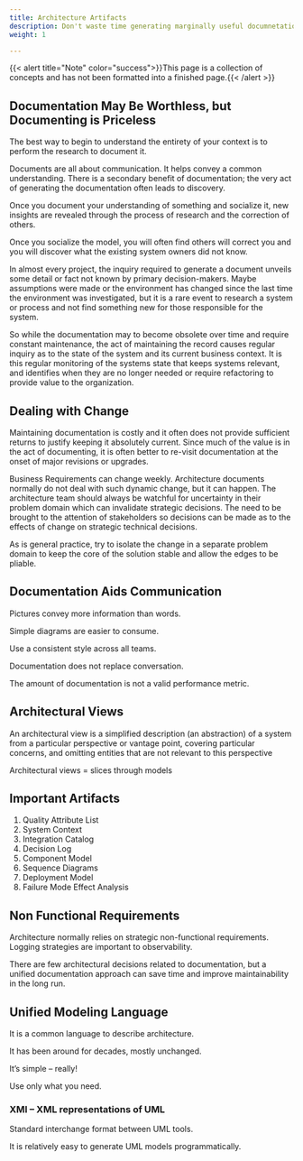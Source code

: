 ```yaml
---
title: Architecture Artifacts
description: Don't waste time generating marginally useful documnetation. Focus on documentation that is the most valuable and contributes to the success of your projects.
weight: 1

---
```

{{< alert title="Note" color="success">}}This page is a collection of concepts and has not been formatted into a finished page.{{< /alert >}}

## Documentation May Be Worthless, but Documenting is Priceless

The best way to begin to understand the entirety of your context is to perform the research to document it. 

Documents are all about communication. It helps convey a common understanding. There is a secondary benefit of documentation; the very act of generating the documentation often leads to discovery.

Once you document your understanding of something and socialize it, new insights are revealed through the process of research and the correction of others.

Once you socialize the model, you will often find others will correct you and you will discover what the existing system owners did not know.

In almost every project, the inquiry required to generate a document unveils some detail or fact not known by primary decision-makers. Maybe assumptions were made or the environment has changed since the last time the environment was investigated, but it is a rare event to research a system or process and not find something new for those responsible for the system.

So while the documentation may to become obsolete over time and require constant maintenance, the act of maintaining the record causes regular inquiry as to the state of the system and its current business context. It is this regular monitoring of the systems state that keeps systems relevant, and identifies when they are no longer needed or require refactoring to provide value to the organization.

## Dealing with Change

Maintaining documentation is costly and it often does not provide sufficient returns to justify keeping it absolutely current. Since much of the value is in the act of documenting, it is often better to re-visit documentation at the onset of major revisions or upgrades.

Business Requirements can change weekly. Architecture documents normally do not deal with such dynamic change, but it can happen. The architecture team should always be watchful for uncertainty in their problem domain which can invalidate strategic decisions. The need to be brought to the attention of stakeholders so decisions can be made as to the effects of change on strategic technical decisions.

As is general practice, try to isolate the change in a separate problem domain to keep the core of the solution stable and allow the edges to be pliable. 

## Documentation Aids Communication

Pictures convey more information than words.

Simple diagrams are easier to consume.

Use a consistent style across all teams.

Documentation does not replace conversation.

The amount of documentation is not a valid performance metric.


## Architectural Views

An architectural view is a simplified description (an abstraction) of a system from a particular perspective or vantage point, covering particular concerns, and omitting entities that are not relevant to this perspective

Architectural views = slices through models


## Important Artifacts
1. Quality Attribute List
1. System Context
1. Integration Catalog
1. Decision Log
1. Component Model
1. Sequence Diagrams
1. Deployment Model
1. Failure Mode Effect Analysis


## Non Functional Requirements

Architecture normally relies on strategic non-functional requirements. Logging strategies are important to observability.

There are few architectural decisions related to documentation, but a unified documentation approach can save time and improve maintainability in the long run.


## Unified Modeling Language

It is a common language to describe architecture.

It has been around for decades, mostly unchanged.

It’s simple – really!

Use only what you need.

### XMI – XML representations of UML

Standard interchange format between UML tools.

It is relatively easy to generate UML models programmatically.
